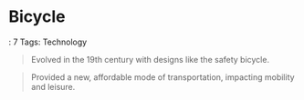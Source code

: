 # Bicycle

: 7
Tags: Technology

> Evolved in the 19th century with designs like the safety bicycle.
> 

> Provided a new, affordable mode of transportation, impacting mobility and leisure.
>